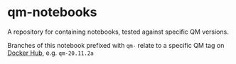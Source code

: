 # qm-notebooks

A repository for containing notebooks, tested against specific QM versions.

Branches of this notebook prefixed with `qm-` relate to a specific QM tag on [Docker Hub](https://hub.docker.com/repository/docker/marvelnccr/quantum-mobile), e.g. `qm-20.11.2a`
